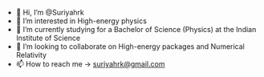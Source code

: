 - 👋 Hi, I’m @Suriyahrk
- 👀 I’m interested in High-energy physics
- 🌱 I’m currently studying for a Bachelor of Science (Physics) at the Indian Institute of Science
- 💞️ I’m looking to collaborate on High-energy packages and Numerical Relativity
- 📫 How to reach me -> suriyahrk@gmail.com

<!---
Suriyahrk/Suriyahrk is a ✨ special ✨ repository because its `README.md` (this file) appears on your GitHub profile.
You can click the Preview link to take a look at your changes.
--->
